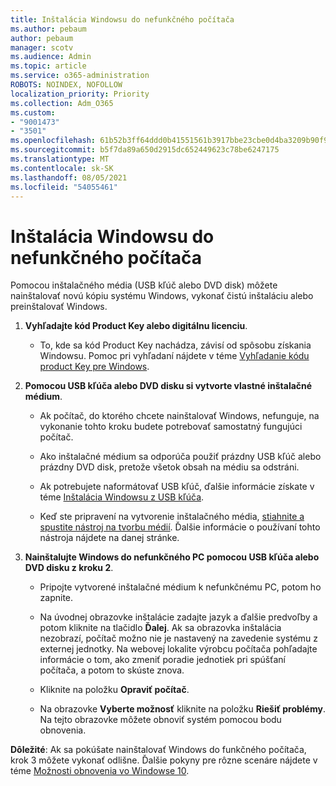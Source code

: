 ```yaml
---
title: Inštalácia Windowsu do nefunkčného počítača
ms.author: pebaum
author: pebaum
manager: scotv
ms.audience: Admin
ms.topic: article
ms.service: o365-administration
ROBOTS: NOINDEX, NOFOLLOW
localization_priority: Priority
ms.collection: Adm_O365
ms.custom:
- "9001473"
- "3501"
ms.openlocfilehash: 61b52b3ff64ddd0b41551561b3917bbe23cbe0d4ba3209b90f9079bef2c18225
ms.sourcegitcommit: b5f7da89a650d2915dc652449623c78be6247175
ms.translationtype: MT
ms.contentlocale: sk-SK
ms.lasthandoff: 08/05/2021
ms.locfileid: "54055461"
---
```

# <a name="install-windows-on-a-nonfunctional-pc"></a>Inštalácia Windowsu do nefunkčného počítača

Pomocou inštalačného média (USB kľúč alebo DVD disk) môžete nainštalovať novú kópiu systému Windows, vykonať čistú inštaláciu alebo preinštalovať Windows.

1. **Vyhľadajte kód Product Key alebo digitálnu licenciu**.

    - To, kde sa kód Product Key nachádza, závisí od spôsobu získania Windowsu. Pomoc pri vyhľadaní nájdete v téme [Vyhľadanie kódu product Key pre Windows](https://support.microsoft.com/help/10749/windows-10-find-product-key). 

2. **Pomocou USB kľúča alebo DVD disku si vytvorte vlastné inštalačné médium**.

    - Ak počítač, do ktorého chcete nainštalovať Windows, nefunguje, na vykonanie tohto kroku budete potrebovať samostatný fungujúci počítač.

    - Ako inštalačné médium sa odporúča použiť prázdny USB kľúč alebo prázdny DVD disk, pretože všetok obsah na médiu sa odstráni.

    - Ak potrebujete naformátovať USB kľúč, ďalšie informácie získate v téme [Inštalácia Windowsu z USB kľúča](https://docs.microsoft.com/windows-hardware/manufacture/desktop/install-windows-from-a-usb-flash-drive).

    - Keď ste pripravení na vytvorenie inštalačného média, [stiahnite a spustite nástroj na tvorbu médií](https://www.microsoft.com/software-download/windows10). Ďalšie informácie o používaní tohto nástroja nájdete na danej stránke.

3. **Nainštalujte Windows do nefunkčného PC pomocou USB kľúča alebo DVD disku z kroku 2**.

    - Pripojte vytvorené inštalačné médium k nefunkčnému PC, potom ho zapnite.

    - Na úvodnej obrazovke inštalácie zadajte jazyk a ďalšie predvoľby a potom kliknite na tlačidlo **Ďalej**. Ak sa obrazovka inštalácia nezobrazí, počítač možno nie je nastavený na zavedenie systému z externej jednotky. Na webovej lokalite výrobcu počítača pohľadajte informácie o tom, ako zmeniť poradie jednotiek pri spúšťaní počítača, a potom to skúste znova.

    - Kliknite na položku **Opraviť počítač**.

    - Na obrazovke **Vyberte možnosť** kliknite na položku **Riešiť problémy**. Na tejto obrazovke môžete obnoviť systém pomocou bodu obnovenia.

**Dôležité**: Ak sa pokúšate nainštalovať Windows do funkčného počítača, krok 3 môžete vykonať odlišne. Ďalšie pokyny pre rôzne scenáre nájdete v téme [Možnosti obnovenia vo Windowse 10](https://support.microsoft.com/help/12415/windows-10-recovery-options).

